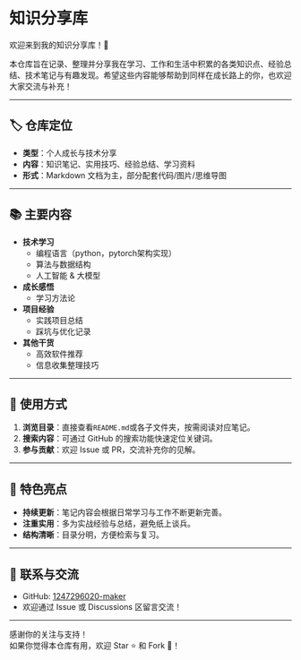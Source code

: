 # 知识分享库

欢迎来到我的知识分享库！🎉

本仓库旨在记录、整理并分享我在学习、工作和生活中积累的各类知识点、经验总结、技术笔记与有趣发现。希望这些内容能够帮助到同样在成长路上的你，也欢迎大家交流与补充！

---

## 🏷️ 仓库定位

- **类型**：个人成长与技术分享
- **内容**：知识笔记、实用技巧、经验总结、学习资料
- **形式**：Markdown 文档为主，部分配套代码/图片/思维导图

---

## 📚 主要内容

- **技术学习**  
  - 编程语言（python，pytorch架构实现）
  - 算法与数据结构
  - 人工智能 & 大模型
- **成长感悟**  
  - 学习方法论
- **项目经验**  
  - 实践项目总结
  - 踩坑与优化记录
- **其他干货**  
  - 高效软件推荐
  - 信息收集整理技巧

---

## 🚀 使用方式

1. **浏览目录**：直接查看`README.md`或各子文件夹，按需阅读对应笔记。
2. **搜索内容**：可通过 GitHub 的搜索功能快速定位关键词。
3. **参与贡献**：欢迎 Issue 或 PR，交流补充你的见解。

---

## 🌟 特色亮点

- **持续更新**：笔记内容会根据日常学习与工作不断更新完善。
- **注重实用**：多为实战经验与总结，避免纸上谈兵。
- **结构清晰**：目录分明，方便检索与复习。

---

## 💬 联系与交流

- GitHub: [1247296020-maker](https://github.com/1247296020-maker)
- 欢迎通过 Issue 或 Discussions 区留言交流！

---

感谢你的关注与支持！  
如果你觉得本仓库有用，欢迎 Star ⭐️ 和 Fork 🍴！

